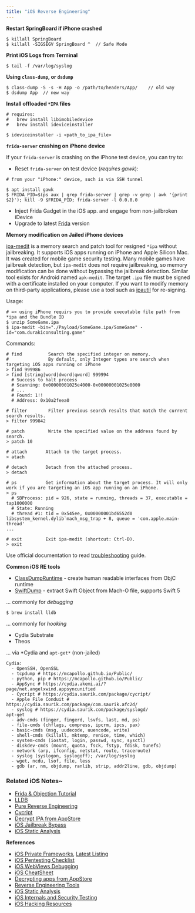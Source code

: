 ```yaml
---
title: "iOS Reverse Engineering"
---
```


**Restart SpringBoard if iPhone crashed**

```
$ killall SpringBoard
$ killall -SIGSEGV SpringBoard ^  // Safe Mode
```

**Print iOS Logs from Terminal**

```
$ tail -f /var/log/syslog
```

**Using `class-dump`, or `dsdump`**

```
$ class-dump -S -s -H App -o /path/to/headers/App/    // old way
$ dsdump App  // new way
```

**Install offloaded `*IPA` files**

```
# requires: 
#   brew install libimobiledevice
#   brew install ideviceinstaller

$ ideviceinstaller -i <path_to_ipa_file>
```

**`frida-server` crashing on iPhone device**

If your `frida-server` is crashing on the iPhone test device, you can try to:

* Reset `frida-server` on test device (*requires gawk*):

```
# from your "iPhone:" device, such is via SSH tunnel

$ apt install gawk
$ FRIDA_PID=$(ps aux | grep frida-server | grep -v grep | awk '{print $2}'); kill -9 $FRIDA_PID; frida-server -l 0.0.0.0
```

* Inject Frida Gadget in the iOS app. and engage from non-jailbroken iDevice
* Upgrade to latest [Frida](https://frida.re) version

**Memory modification on Jailed iPhone devices**

[ipa-medit](https://github.com/aktsk/ipa-medit) is a memory search and patch tool for resigned `*ipa` without jailbreaking. It supports iOS apps running on iPhone and Apple Silicon Mac. It was created for mobile game security testing. Many mobile games have jailbreak detection, but `ipa-medit` does not require jailbreaking, so memory modification can be done without bypassing the jailbreak detection. Similar tool exists for Android named `apk-medit`. The target `.ipa` file must be signed with a certificate installed on your computer. If you want to modify memory on third-party applications, please use a tool such as [ipautil](https://github.com/aktsk/ipautil) for re-signing.

Usage:

```
# => using iPhone requirs you to provide executable file path from *ipa and the Bundle ID
$ unzip SomeGame.ipa
$ ipa-medit -bin="./Payload/SomeGame.ipa/SomeGame" -id="com.durakiconsulting.game"
```

Commands:

```
# find          Search the specified integer on memory.
#               By default, only Integer types are search when targeting iOS apps running on iPhone
> find 999986
> find [string|word|dword|qword] 999994
  # Success to halt process
  # Scanning: 0x00000001025e4000-0x00000001025e8000
  # ...
  # Found: 1!!
  # Address: 0x10a2feea0

# filter        Filter previous search results that match the current search results.
> filter 999842

# patch         Write the specified value on the address found by search.
> patch 10

# attach       Attach to the target process.
> atach

# detach       Detach from the attached process.
> detach

# ps           Get information about the target process. It will only work if you are targeting an iOS app running on an iPhone.
> ps
  # SBProcess: pid = 926, state = running, threads = 37, executable = tap1000000
  # State: Running
  # thread #1: tid = 0x545ee, 0x00000001bd6552d0 libsystem_kernel.dylib`mach_msg_trap + 8, queue = 'com.apple.main-thread'
...

# exit         Exit ipa-medit (shortcut: Ctrl-D).
> exit
```

Use official documentation to read [troubleshooting](https://github.com/aktsk/ipa-medit#trouble-shooting) guide.

**Common iOS RE tools**

* [ClassDumpRuntime](https://github.com/leptos-null/ClassDumpRuntime) - create human readable interfaces from ObjC runtime
* [SwiftDump](https://github.com/neil-wu/SwiftDump) - extract Swift Object from Mach-O file, supports Swift 5

... commonly for *debugging*

```
$ brew install lldb
```

... commonly for *hooking*

* Cydia Substrate
* Theos

... via *Cydia and `apt-get*` (non-jailed)

```
Cydia:
  - OpenSSH, OpenSSL
  - tcpdump # https://mcapollo.github.io/Public/
  - python, pip # https://mcapollo.github.io/Public/
  - AppSync # https://cydia.akemi.ai/?page/net.angelxwind.appsyncunified
  - Cycript # https://cydia.saurik.com/package/cycript/
  - Apple File Conduit # https://cydia.saurik.com/package/com.saurik.afc2d/
  - syslog # https://cydia.saurik.com/package/syslogd/
apt-get
  - adv-cmds (finger, fingerd, lsvfs, last, md, ps)
  - file-cmds (chflags, compress, ipcrm, ipcs, pax)
  - basic-cmds (msg, uudecode, uuencode, write)
  - shell-cmds (killall, mktemp, renice, time, which)
  - system-cmds (iostat, login, passwd, sync, sysctl)
  - diskdev-cmds (mount, quota, fsck, fstyp, fdisk, tunefs)
  - network (arp, ifconfig, netstat, route, traceroute)
  - syslog (syslogon, syslogoff); /var/log/syslog
  - wget, ncdu, lsof, file, less
  - gdb (ar, nm, objdump, ranlib, strip, addr2line, gdb, objdump)
``` 

### Related iOS Notes~

* [Frida & Objection Tutorial](/frida-objection-tutorial#ios-tutorial)
* [LLDB](/lldb)
* [Pure Reverse Engineering](/pure-reverse-engineering)
* [Cycript](/cycript)
* [Decrypt IPA from AppStore](/decrypt-ipa-from-appstore)
* [iOS Jailbreak Bypass](/jailbreak-bypass)
* [iOS Static Analysis](/ios-static-analysis)

**References**

* [iOS Private Frameworks](https://www.theiphonewiki.com/wiki//System/Library/PrivateFrameworks), [Latest Listing](https://developer.limneos.net/?ios=14.4)
* [iOS Pentesting Checklist](https://book.hacktricks.xyz/mobile-pentesting/ios-pentesting-checklist)
* [iOS WebViews Debugging](https://book.hacktricks.xyz/mobile-pentesting/ios-pentesting/ios-webviews)
* [iOS CheatSheet](https://owasp.org/www-pdf-archive/OWASPIreland-Limerick-Day_20131031_iOSCheatSheet-OanaCornea.pdf)
* [Decrypting apps from AppStore](https://kov4l3nko.github.io/blog/2016-03-01-decrypting-apps-from-appstore/)
* [Reverse Engineering Tools](https://iphonedevwiki.net/index.php/Reverse_Engineering_Tools)
* [iOS Static Analysis](https://trelis24.github.io/2018/03/27/Pentesting-iOS-Static/)
* [iOS Internals and Security Testing](https://github.com/vadimszzz/iOS-Internals-and-Security-Testing)
* [iOS Hacking Resources](https://github.com/Siguza/ios-resources)


